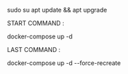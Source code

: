 sudo su
apt update && apt upgrade

START COMMAND :

docker-compose up -d

LAST COMMAND :

docker-compose up -d --force-recreate
